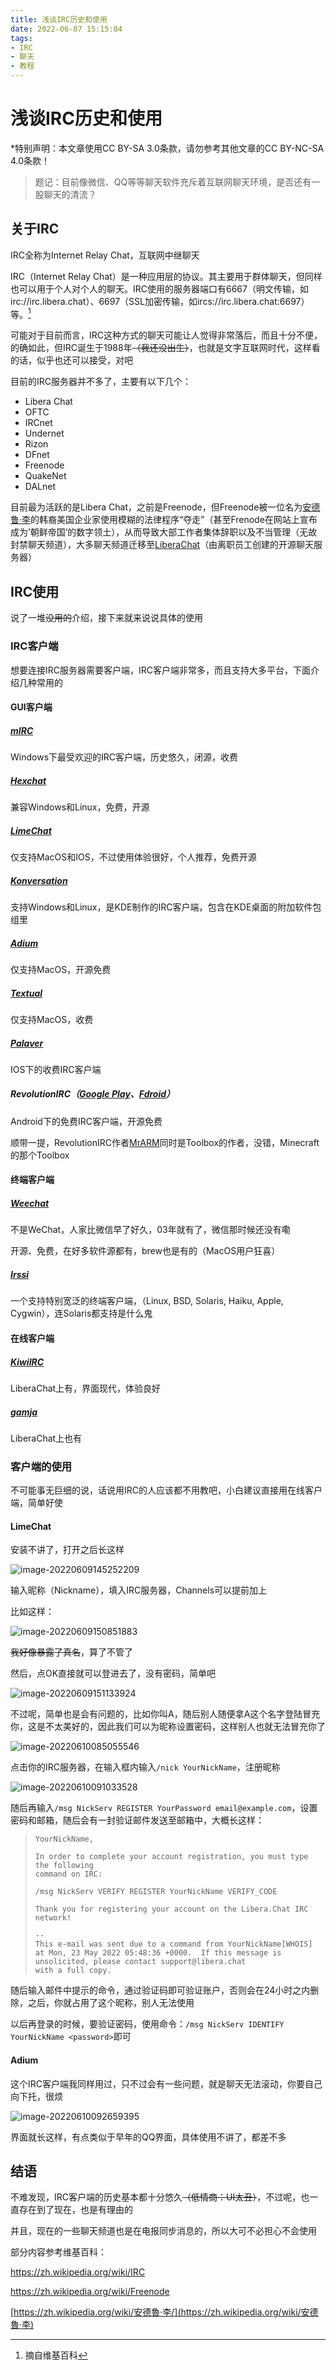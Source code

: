 ```yaml
---
title: 浅谈IRC历史和使用
date: 2022-06-07 15:15:04
tags:
- IRC
- 聊天
- 教程
---
```


# 浅谈IRC历史和使用

*特别声明：本文章使用CC BY-SA 3.0条款，请勿参考其他文章的CC BY-NC-SA 4.0条款！

> 题记：目前像微信、QQ等等聊天软件充斥着互联网聊天环境，是否还有一股聊天的清流？

## 关于IRC
IRC全称为Internet Relay Chat，互联网中继聊天

IRC（Internet Relay Chat）是一种应用层的协议。其主要用于群体聊天，但同样也可以用于个人对个人的聊天。IRC使用的服务器端口有6667（明文传输，如irc://irc.libera.chat）、6697（SSL加密传输，如ircs://irc.libera.chat:6697）等。[^1]

可能对于目前而言，IRC这种方式的聊天可能让人觉得非常落后，而且十分不便，的确如此，但IRC诞生于1988年~~（我还没出生）~~，也就是文字互联网时代，这样看的话，似乎也还可以接受，对吧

目前的IRC服务器并不多了，主要有以下几个：

- Libera Chat
- OFTC
- IRCnet
- Undernet
- Rizon
- DFnet
- Freenode
- QuakeNet
- DALnet

目前最为活跃的是Libera Chat，之前是Freenode，但Freenode被一位名为[安德鲁·李](https://zh.wikipedia.org/wiki/安德魯·李)的韩裔美国企业家使用模糊的法律程序“夺走”（甚至Frenode在网站上宣布成为’朝鲜帝国‘的数字领土），从而导致大部工作者集体辞职以及不当管理（无故封禁聊天频道），大多聊天频道迁移至[LiberaChat](https://libera.chat)（由离职员工创建的开源聊天服务器）

## IRC使用

说了一堆~~没用的~~介绍，接下来就来说说具体的使用

### IRC客户端

想要连接IRC服务器需要客户端，IRC客户端非常多，而且支持大多平台，下面介绍几种常用的

#### GUI客户端

##### [mIRC](https://www.mirc.com)

Windows下最受欢迎的IRC客户端，历史悠久，闭源，收费

##### [Hexchat](https://hexchat.github.io/)

兼容Windows和Linux，免费，开源

##### [LimeChat](http://limechat.net/mac/)

仅支持MacOS和IOS，不过使用体验很好，个人推荐，免费开源

##### [Konversation](https://konversation.kde.org/)

支持Windows和Linux，是KDE制作的IRC客户端，包含在KDE桌面的附加软件包组里

##### [Adium](https://www.adium.im)

仅支持MacOS，开源免费

##### [Textual](https://www.codeux.com/textual/)

仅支持MacOS，收费

##### [Palaver](https://apps.apple.com/us/app/palaver/id538073623)

IOS下的收费IRC客户端

##### RevolutionIRC（[Google Play](https://play.google.com/store/apps/details?id=io.mrarm.irc)、[Fdroid](https://f-droid.org/packages/io.mrarm.irc/)）

Android下的免费IRC客户端，开源免费

顺带一提，RevolutionIRC作者[MrARM](https://mrarm.io)同时是Toolbox的作者，没错，Minecraft的那个Toolbox

#### 终端客户端

##### [Weechat](https://weechat.org)

不是WeChat，人家比微信早了好久，03年就有了，微信那时候还没有嘞

开源、免费，在好多软件源都有，brew也是有的（MacOS用户狂喜）

##### [Irssi](https://irssi.org/)

一个支持特别宽泛的终端客户端，（Linux, BSD, Solaris, Haiku, Apple, Cygwin），连Solaris都支持是什么鬼

#### 在线客户端

##### [KiwiIRC](https://web.libera.chat/)

LiberaChat上有，界面现代，体验良好

##### [gamja](https://web.libera.chat/gamja)

LiberaChat上也有

### 客户端的使用

不可能事无巨细的说，话说用IRC的人应该都不用教吧，小白建议直接用在线客户端，简单好使

#### LimeChat

安装不讲了，打开之后长这样

![image-20220609145252209](https://raw.githubusercontent.com/myp0402/BlogComment/main/imagesimage-20220609145252209.png)

输入昵称（Nickname），填入IRC服务器，Channels可以提前加上

比如这样：

![image-20220609150851883](https://raw.githubusercontent.com/myp0402/BlogComment/main/imagesimage-20220609150851883.png)

~~我好像暴露了真名~~，算了不管了

然后，点OK直接就可以登进去了，没有密码，简单吧

![image-20220609151133924](https://raw.githubusercontent.com/myp0402/BlogComment/main/imagesimage-20220609151133924.png)

不过呢，简单也是会有问题的，比如你叫A，随后别人随便拿A这个名字登陆冒充你，这是不太美好的，因此我们可以为昵称设置密码，这样别人也就无法冒充你了

![image-20220610085055546](https://raw.githubusercontent.com/myp0402/BlogComment/main/imagesimage-20220610085055546.png)

点击你的IRC服务器，在输入框内输入`/nick YourNickName`，注册昵称

![image-20220610091033528](https://raw.githubusercontent.com/myp0402/BlogComment/main/imagesimage-20220610091033528.png)

随后再输入`/msg NickServ REGISTER YourPassword email@example.com`，设置密码和邮箱，随后会有一封验证邮件发送至邮箱中，大概长这样：

> ```
> YourNickName,
> 
> In order to complete your account registration, you must type the following
> command on IRC:
> 
> /msg NickServ VERIFY REGISTER YourNickName VERIFY_CODE
> 
> Thank you for registering your account on the Libera.Chat IRC network!
> 
> --
> This e-mail was sent due to a command from YourNickName[WHOIS]
> at Mon, 23 May 2022 05:48:36 +0000.  If this message is unsolicited, please contact support@libera.chat
> with a full copy.
> ```

随后输入邮件中提示的命令，通过验证码即可验证账户，否则会在24小时之内删除，之后，你就占用了这个昵称，别人无法使用

以后再登录的时候，要验证密码，使用命令：`/msg NickServ IDENTIFY YourNickName <password>`即可

#### Adium

这个IRC客户端我同样用过，只不过会有一些问题，就是聊天无法滚动，你要自己向下托，很烦

![image-20220610092659395](https://raw.githubusercontent.com/myp0402/BlogComment/main/imagesimage-20220610092659395.png)

界面就长这样，有点类似于早年的QQ界面，具体使用不讲了，都差不多

## 结语

不难发现，IRC客户端的历史基本都十分悠久~~（低情商：UI太丑）~~，不过呢，也一直存在到了现在，也是有理由的

并且，现在的一些聊天频道也是在电报同步消息的，所以大可不必担心不会使用

部分内容参考维基百科：

https://zh.wikipedia.org/wiki/IRC

https://zh.wikipedia.org/wiki/Freenode

[https://zh.wikipedia.org/wiki/安德魯·李/](https://zh.wikipedia.org/wiki/安德魯·李)

[^1]:摘自维基百科